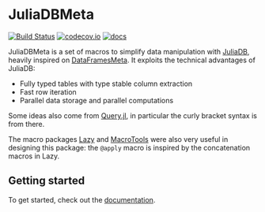 # JuliaDBMeta

[![Build Status](https://travis-ci.org/juliadata/JuliaDBMeta.jl.svg?branch=master)](https://travis-ci.org/piever/JuliaDBMeta.jl)
[![codecov.io](http://codecov.io/github/juliadata/JuliaDBMeta.jl/coverage.svg?branch=master)](http://codecov.io/github/piever/JuliaDBMeta.jl?branch=master)
[![docs](https://img.shields.io/badge/docs-latest-blue.svg)](https://juliadata.github.io/JuliaDBMeta.jl/latest/)

JuliaDBMeta is a set of macros to simplify data manipulation with [JuliaDB](https://github.com/JuliaComputing/JuliaDB.jl), heavily inspired on [DataFramesMeta](https://github.com/JuliaStats/DataFramesMeta.jl). It exploits the technical advantages of JuliaDB:

- Fully typed tables with type stable column extraction
- Fast row iteration
- Parallel data storage and parallel computations

Some ideas also come from [Query.jl](https://github.com/davidanthoff/Query.jl), in particular the curly bracket syntax is from there.

The macro packages [Lazy](https://github.com/MikeInnes/Lazy.jl) and [MacroTools](https://github.com/MikeInnes/MacroTools.jl) were also very useful in designing this package: the `@apply` macro is inspired by the concatenation macros in Lazy.

## Getting started

To get started, check out the [documentation](https://juliadata.github.io/JuliaDBMeta.jl/latest/).
